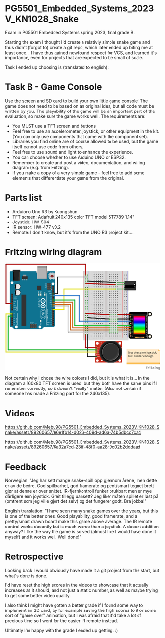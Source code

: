 # PG5501_Embedded_Systems_2023V_KN1028_Snake
Exam in PG5501 Embedded Systems spring 2023, final grade B.

Starting the exam I thought I'd create a relativly simple snake game and thus didn't (forgot to) create a git repo, which later ended up biting me at least once... 
I have thus gained newfound respect for VCS, and learned it's importance, even for projects that are expected to be small of scale.

Task I ended up choosing is (translated to english):
# Task B - Game Console
Use the screen and SD card to build your own little game console! The game does not need to be based on an original idea, but all code must be written by you. 
The playability of the game will be an important part of the evaluation, so make sure the game works well. 
The requirements are:

* You MUST use a TFT screen and buttons
* Feel free to use an accelerometer, joystick, or other equipment in the kit. (You can only use components that came with the component set).
* Libraries you find online are of course allowed to be used, but the game itself cannot use code from others.
* Feel free to use sound and light to enhance the experience.
* You can choose whether to use Arduino UNO or ESP32.
* Remember to create and post a video, documentation, and wiring diagram (e.g. from Fritzing).
* If you make a copy of a very simple game - feel free to add some elements that differentiate your game from the original.


# Parts list
* Arduiono Uno R3 by Kuongshun
* TFT screen: Adafruit 240x135 color TFT model ST7789 1.14"
* Joystick: HW-504
* IR sensor: HW-477 v0.2
* Remote: I don't know, but it's from the UNO R3 project kit....

# Fritzing wiring diagram
![fritzing_bb](https://github.com/Mebu98/PG5501_Embedded_Systems_2023V_KN1028_Snake/blob/main/fritzing/fritzing_bb.png)

Not certain why I chose the wire colours I did, but it is what it is...
In the diagram a 160x80 TFT screen is used, but they both have the same pins if I remember correctly, so it doesn't "really" matter (Also not certain if someone has made a Fritzing part for the 240x135).

# Videos

https://github.com/Mebu98/PG5501_Embedded_Systems_2023V_KN1028_Snake/assets/89260657/66e1fb14-d026-409d-ad6a-74b5dbcc7ca4

https://github.com/Mebu98/PG5501_Embedded_Systems_2023V_KN1028_Snake/assets/89260657/6a32a7cd-23ff-48f0-aa28-9c02b2dddaad

# Feedback
Norwegian: 
"Jeg har sett mange snake-spill opp gjennom årene, men dette er av de bedre. 
God spillbarhet, god framerate og pent/smart tegnet brett gjør at denne er over snittet. 
IR-fjernkontroll funker brukbart men er mye dårligere enn joystick. Greit tillegg uansett? 
Jeg liker måten spillet er løst på (omtrent som jeg ville gjort det selv) og det fungerer godt. Bra jobba!"

English translation:
"I have seen many snake games over the years, but this is one of the better ones. 
Good playability, good framerate, and a pretty/smart drawn board make this game above average. 
The IR remote control works decently but is much worse than a joystick. A decent addition anyway? 
I like the way the game is solved (almost like I would have done it myself) and it works well. Well done!"

# Retrospective
Looking back I would obviously have made it a git project from the start, but what's done is done.

I'd have reset the high scores in the videos to showcase that it actually increases as it should, and not just a static number, as well as maybe trying to get some better video quality.

I also think I might have gotten a better grade if I found some way to implement an SD card, by for example saving the high scores to it or some sort of "game over" animation, 
but I was afraid that it'd take a lot of precious time so I went for the easier IR remote instead.

Ultimatly I'm happy with the grade I ended up getting. :)
